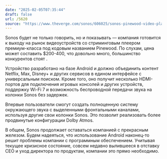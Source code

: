 ```yaml
---
date: "2025-02-05T07:35:44"
draft: false
url: /5620
source: "https://www.theverge.com/sonos/606025/sonos-pinewood-video-player-features"
---
```


Sonos будет не только говорить, но и показывать — компания готовится к выходу на рынок видеоустройств со стриминговым плеером премиум-класса под кодовым названием Pinewood. По слухам, цена может составить $200-400, что довольно много, большинство конкурентов стоят .

Устройство разработано на базе Android и должно объединить контент Netflix, Max, Disney+ и других сервисов в едином интерфейсе с универсальным поиском. Кроме того, оно получит несколько HDMI-портов для подключения игровых консолей и других устройств, поддержку Wi-Fi 7 и возможность беспроводной передачи звука на колонки Sonos без задержек.

Впервые пользователи смогут создать полноценную систему окружающего звука с выделенными фронтальными каналами, используя другие свои колонки Sonos. Это позволит реализовать более продвинутые конфигурации Dolby Atmos.

В общем, Sonos продолжает оставаться компанией с прекрасным железом. Будем надеяться, что использование Android наконец-то решит проблемы компании с программным обеспечением. Учитывая текущее кризисное состояние, совсем недавно вылившееся в отставку CEO и уход директора по продуктам, компании это прямо необходимо.